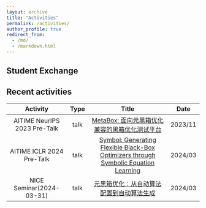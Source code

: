 ```yaml
---
layout: archive
title: "Activities"
permalink: /activities/
author_profile: true
redirect_from: 
  - /md/
  - /markdown.html
---
```


## Student Exchange

<!--| Name | Time | Destination |
|:---:|:---:|:---:|
| Jiacheng Chen | 2024/06 - 2024/09 |[Computing + Mathematical Sciences (CMS) Department, Caltech](https://www.cms.caltech.edu/) | -->

## Recent activities

| Activity | Type | Title |Date|
|:---:|:---:|:---:|:---:|
| AITIME NeurIPS 2023 Pre-Talk| talk| [MetaBox: 面向元黑箱优化兼容的黑箱优化测试平台](https://www.bilibili.com/video/BV1Hu4y1J7Fs/?spm_id_from=333.999.0.0&vd_source=49c941c3fd65d17510be677726a52bc9)|2023/11|
| AITIME ICLR 2024 Pre-Talk| talk| [Symbol: Generating Flexible Black-Box Optimizers through Symbolic Equation Learning](https://www.bilibili.com/video/BV1qH4y1L7mb/?vd_source=49c941c3fd65d17510be677726a52bc9)|2024/03|
| NICE Seminar(2024-03-31)| talk| [元黑箱优化：从自动算法配置到自动算法生成](https://www.bilibili.com/video/BV1sp42117Me/?spm_id_from=333.337.search-card.all.click)|2024/03|
